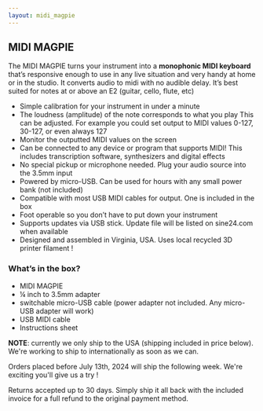 ```yaml
---
layout: midi_magpie
---
```


## MIDI MAGPIE
The MIDI MAGPIE turns your instrument into a **monophonic MIDI keyboard** that’s responsive enough to use in any live situation and very handy at home or in the studio. It converts audio to midi with no audible delay. It’s best suited for notes at or above an E2 (guitar, cello, flute, etc)
      
* Simple calibration for your instrument in under a minute
* The loudness (amplitude) of the note corresponds to what you play
This can be adjusted. For example you could set output to MIDI values 0-127, 30-127,
or even always 127
* Monitor the outputted MIDI values on the screen 
* Can be connected to any device or program that supports MIDI!
This includes transcription software, synthesizers and digital effects 
* No special pickup or microphone needed. Plug your audio source into the 3.5mm input
* Powered by micro-USB. Can be used for hours with any small power bank (not included)
* Compatible with most USB MIDI cables for output. One is included in the box
* Foot operable so you don’t have to put down your instrument
* Supports updates via USB stick. Update file will be listed on sine24.com when available 
* Designed and assembled in Virginia, USA. Uses local recycled 3D printer filament !

### What’s in the box?
* MIDI MAGPIE
* ¼ inch to 3.5mm adapter
* switchable micro-USB cable (power adapter not included. Any micro-USB adapter will work)
* USB MIDI cable 
* Instructions sheet

**NOTE**: currently we only ship to the USA (shipping included in price below). We're working to ship to internationally as soon as we can. 

Orders placed before July 13th, 2024 will ship the following week. We're exciting you'll give us a try !


Returns accepted up to 30 days. Simply ship it all back with the included invoice for a full refund to the original payment method.
